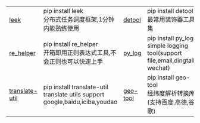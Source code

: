 <html lang="ch">
    <table style="margin-left: auto; margin-right: auto;">
        <tr>
            <td>
                <a href="https://github.com/abo123456789/leek">leek</a>
            </td>
            <td>
                 pip install leek <br>
                分布式任务调度框架,1分钟内能熟练使用
            </td>
            <td>
                <a href="https://pypi.org/project/detool">detool</a>
            </td>
            <td>
                 pip install detool <br>
                 最常用装饰器工具集
            </td>
        </tr>
        <tr>
            <td>
                <a href="https://github.com/abo123456789/re_helper">re_helper</a>
            </td>
            <td>
                pip install re_helper <br>
                开箱即用正则表达式工具,不会正则也可以快速上手
            </td>
            <td>
                <a href="https://github.com/abo123456789/py_log">py_log</a>
            </td>
            <td>
                pip install py_log <br>
                simple logging tool(support file,email,dingtalk, wechat)
            </td>
        </tr>
        <tr>
            <td>
                <a href="https://github.com/abo123456789/translate_util">translate-util</a>
            </td>
            <td>
                pip install translate-util <br>
                translate utils support google,baidu,iciba,youdao
            </td>
            <td>
                <a href="https://pypi.org/project/geo-tool">geo-tool</a>
            </td>
            <td>
                 pip install geo-tool <br>
                 经纬度解析转换库(支持百度,高德,谷歌)
            </td>
        </tr>
    </table>
</html>










